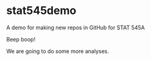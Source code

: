 # stat545demo
A demo for making new repos in GitHub for STAT 545A

Beep boop!

We are going to do some more analyses.